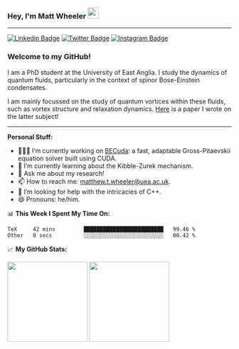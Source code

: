 ### Hey, I'm Matt Wheeler <img src="https://media.giphy.com/media/hvRJCLFzcasrR4ia7z/giphy.gif" width="25px">

---

[![Linkedin Badge](https://img.shields.io/badge/-LinkedIn-0e76a8?style=flat-square&logo=Linkedin&logoColor=white)](https://www.linkedin.com/in/matthew-thomas-wheeler/)
[![Twitter Badge](https://img.shields.io/badge/-Twitter-00acee?style=flat-square&logo=Twitter&logoColor=white)](https://twitter.com/_wheelerMT)
[![Instagram Badge](https://img.shields.io/badge/-Instagram-e4405f?style=flat-square&logo=Instagram&logoColor=white)](https://www.instagram.com/wheelrrr/)



### Welcome to my GitHub!

I am a PhD student at the University of East Anglia. I study the dynamics of quantum fluids, particularly in the context of spinor Bose-Einstein condensates.

I am mainly focussed on the study of quantum vortices within these fluids, such as vortex structure and relaxation dynamics. <a href="https://iopscience.iop.org/article/10.1209/0295-5075/ac2c53" target="_blank">Here</a> is a paper I wrote on the latter subject!

---

**Personal Stuff:**
- 👨🏻‍💻 I’m currently working on <a href="https://github.com/wheelerMT/BECuda" target="_blank">BECuda</a>: a fast, adaptable Gross-Pitaevskii equation solver built using CUDA.
- 🌱 I’m currently learning about the Kibble-Zurek mechanism.
- 💬 Ask me about my research!
- 📫 How to reach me: matthew.t.wheeler@uea.ac.uk.
- 🤔 I’m looking for help with the intricacies of C++.
- 😄 Pronouns: he/him.

📊 **This Week I Spent My Time On:**
<!--START_SECTION:waka-->

```text
TeX     42 mins         █████████████████████████   99.46 %
Other   0 secs          ░░░░░░░░░░░░░░░░░░░░░░░░░   00.42 %
```

<!--END_SECTION:waka-->

📈 **My GitHub Stats:**

<p>
  <img height="180em" src="https://github-readme-stats.vercel.app/api?username=wheelerMT&show_icons=true&hide_border=true&&count_private=true&include_all_commits=true" />
  <img height="180em" src="https://github-readme-stats.vercel.app/api/top-langs/?username=wheelerMT&exclude_repo=KNN-Image-Classification&show_icons=true&hide_border=true&layout=compact&langs_count=8"/>
</p>
